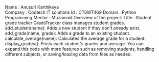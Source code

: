 Name : Anusuri Karthikeya  
Company : Codtech IT solutions
Id : CT6WT469
Domain : Python Programming 
Mentor : Muzammil
Overview of the project:
Title : Student grade tracker 
GradeTracker class manages student grades.
add_student(name): Adds a new student if they don't already exist.
add_grade(name, grade): Adds a grade to an existing student.
calculate_average(name): Calculates the average grade for a student.
display_grades(): Prints each student's grades and average.
You can expand this code with more features such as removing students, handling different subjects, or saving/loading data from files as needed.
